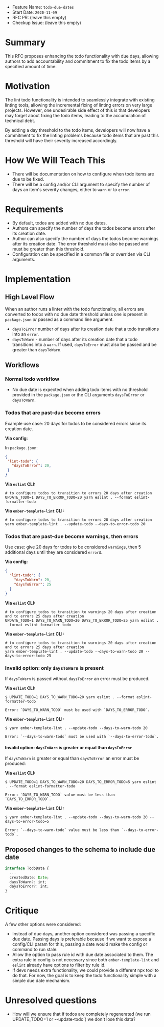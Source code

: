 - Feature Name: `todo-due-dates`
- Start Date: `2020-11-09`
- RFC PR: (leave this empty)
- Checkup Issue: (leave this empty)

# Summary

[summary]: #summary

This RFC proposes enhancing the todo functionality with due days, allowing authors to add accountability and commitment to fix the todo items by a specified amount of time.

# Motivation

[motivation]: #motivation

The lint todo functionality is intended to seamlessly integrate with existing linting tools, allowing the incremental fixing of linting errors on very large projects. However, one undesirable side effect of this is that developers may forget about fixing the todo items, leading to the accumulation of technical debt.

By adding a day threshold to the todo items, developers will now have a commitment to fix the linting problems because todo items that are past this threshold will have their severity increased accordingly.

# How We Will Teach This

[pedagogy]: #pedagogy

- There will be documentation on how to configure when todo items are due to be fixed.
- There will be a config and/or CLI argument to specify the number of days an item's severity changes, either to `warn` or to `error`.

# Requirements

[requirements]: #requirements

- By default, todos are added with no due dates.
- Authors can specify the number of days the todos become errors after its creation date.
- Author can also specify the number of days the todos become warnings after its creation date. The error threshold must also be passed and must be greater than this threshold.
- Configuration can be specified in a common file or overriden via CLI arguments.

# Implementation

[requirements]: #implementation

## High Level Flow

When an author runs a linter with the todo functionality, all errors are converted to todos with no due date threshold unless one is present in `package.json` _or_ passed as a command line argument.

- `daysToError` number of days after its creation date that a todo transitions into an `error`.
- `daysToWarn` - number of days after its creation date that a todo transitions into a `warn`. If used, `daysToError` must also be passed and be greater than `daysToWarn`.

## Workflows

### Normal todo workflow

- No due date is expected when adding todo items with no threshold provided in the `package.json` or the CLI arguments `daysToError` or `daysToWarn`.

### Todos that are past-due become errors

Example use case: 20 days for todos to be considered errors since its creation date.

**Via config:**

In `package.json`:

 ```json
{
  "lint-todo": {
    "daysToError": 20,
  }
}
```

**Via `eslint` CLI:**

```
# to configure todos to transition to errors 20 days after creation
UPDATE_TODO=1 DAYS_TO_ERROR_TODO=20 yarn eslint . --format eslint-formatter-todo
```

**Via `ember-template-lint` CLI:**

```
# to configure todos to transition to errors 20 days after creation
yarn ember-template-lint . --update-todo --days-to-error-todo 20
```

### Todos that are past-due become warnings, then errors

Use case: give 20 days for todos to be considered `warning`s, then 5 additional days until they are considered `error`s.

**Via config:**

```json
{
  "lint-todo": {
    "daysToWarn": 20,
    "daysToError": 25
  }
}
```

**Via `eslint` CLI:**

```
# to configure todos to transition to warnings 20 days after creation and to errors 25 days after creation
UPDATE_TODO=1 DAYS_TO_WARN_TODO=20 DAYS_TO_ERROR_TODO=25 yarn eslint . --format eslint-formatter-todo
```

**Via `ember-template-lint` CLI:**

```
# to configure todos to transition to warnings 20 days after creation and to errors 25 days after creation
yarn ember-template-lint . --update-todo --days-to-warn-todo 20 --days-to-error-todo 25
```

### Invalid option: only `daysToWarn` is present

If `daysToWarn` is passed without `daysToError` an error must be produced.

**Via `eslint` CLI:**

```
$ UPDATE_TODO=1 DAYS_TO_WARN_TODO=20 yarn eslint . --format eslint-formatter-todo

Error: `DAYS_TO_WARN_TODO` must be used with `DAYS_TO_ERROR_TODO`.
```

**Via `ember-template-lint` CLI:**

```
$ yarn ember-template-lint . --update-todo --days-to-warn-todo 20

Error: `--days-to-warn-todo` must be used with `--days-to-error-todo`.
```

#### Invalid option: `daysToWarn` is greater or equal than `daysToError`

If `daysToWarn` is greater or equal than `daysToError` an error must be produced:

**Via `eslint` CLI:**

```
$ UPDATE_TODO=1 DAYS_TO_WARN_TODO=20 DAYS_TO_ERROR_TODO=5 yarn eslint . --format eslint-formatter-todo

Error: `DAYS_TO_WARN_TODO` value must be less than `DAYS_TO_ERROR_TODO`.
```

**Via `ember-template-lint` CLI:**

```
$ yarn ember-template-lint . --update-todo --days-to-warn-todo 20 --days-to-error-todo=5

Error: `--days-to-warn-todo` value must be less than `--days-to-error-todo`.
```


## Proposed changes to the schema to include due date

```ts
interface TodoData {
  ...
  createdDate: Date;
  daysToWarn?: int;
  daysToError?: int;
}
```

# Critique

[critique]: #critique

A few other options were considered:

- Instead of due days, another option considered was passing a specific due date. Passing days is preferable because if we want to expose a config/CLI param for this, passing a date would make the config or command to run stale.
- Allow the option to pass rule id with due date associated to them. The extra rule id config is not necessary since both `ember-template-lint` and `eslint` already have options to filter by rule id.
- If devs needs extra functionality, we could provide a different npx tool to do that. For now, the goal is to keep the todo functionality simple with a simple due date mechanism.

# Unresolved questions

[unresolved]: #unresolved-questions

- How will we ensure that if todos are completely regenerated (we run UPDATE_TODO=1 or --update-todo`) we don't lose this data?
